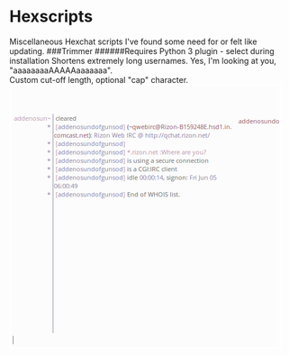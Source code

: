 # Hexscripts
Miscellaneous Hexchat scripts I've found some need for or felt like updating.
###Trimmer
######Requires Python 3 plugin - select during installation
Shortens extremely long usernames. Yes, I'm looking at you, "aaaaaaaaAAAAAaaaaaaa". <br/>
Custom cut-off length, optional "cap" character.<br/>
![Trimmer](demo/trim.PNG)
